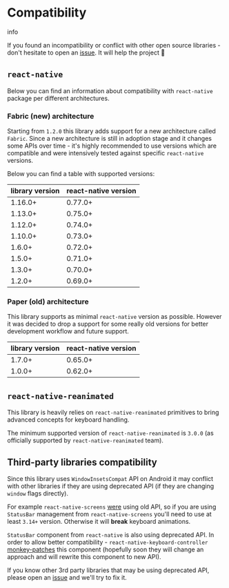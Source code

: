 # Compatibility

info

If you found an incompatibility or conflict with other open source libraries - don't hesitate to open an [issue](https://github.com/kirillzyusko/react-native-keyboard-controller/issues/new?assignees=kirillzyusko\&labels=bug\&template=bug_report.md\&title=). It will help the project 🙏

## `react-native`[​](/react-native-keyboard-controller/pr-preview/pr-986/docs/next/guides/compatibility.md#react-native "Direct link to react-native")

Below you can find an information about compatibility with `react-native` package per different architectures.

### Fabric (new) architecture[​](/react-native-keyboard-controller/pr-preview/pr-986/docs/next/guides/compatibility.md#fabric-new-architecture "Direct link to Fabric (new) architecture")

Starting from `1.2.0` this library adds support for a new architecture called `Fabric`. Since a new architecture is still in adoption stage and it changes some APIs over time - it's highly recommended to use versions which are compatible and were intensively tested against specific `react-native` versions.

Below you can find a table with supported versions:

| library version | react-native version |
| --------------- | -------------------- |
| 1.16.0+         | 0.77.0+              |
| 1.13.0+         | 0.75.0+              |
| 1.12.0+         | 0.74.0+              |
| 1.10.0+         | 0.73.0+              |
| 1.6.0+          | 0.72.0+              |
| 1.5.0+          | 0.71.0+              |
| 1.3.0+          | 0.70.0+              |
| 1.2.0+          | 0.69.0+              |

### Paper (old) architecture[​](/react-native-keyboard-controller/pr-preview/pr-986/docs/next/guides/compatibility.md#paper-old-architecture "Direct link to Paper (old) architecture")

This library supports as minimal `react-native` version as possible. However it was decided to drop a support for some really old versions for better development workflow and future support.

| library version | react-native version |
| --------------- | -------------------- |
| 1.7.0+          | 0.65.0+              |
| 1.0.0+          | 0.62.0+              |

## `react-native-reanimated`[​](/react-native-keyboard-controller/pr-preview/pr-986/docs/next/guides/compatibility.md#react-native-reanimated "Direct link to react-native-reanimated")

This library is heavily relies on `react-native-reanimated` primitives to bring advanced concepts for keyboard handling.

The minimum supported version of `react-native-reanimated` is `3.0.0` (as officially supported by `react-native-reanimated` team).

## Third-party libraries compatibility[​](/react-native-keyboard-controller/pr-preview/pr-986/docs/next/guides/compatibility.md#third-party-libraries-compatibility "Direct link to Third-party libraries compatibility")

Since this library uses `WindowInsetsCompat` API on Android it may conflict with other libraries if they are using deprecated API (if they are changing `window` flags directly).

For example `react-native-screens` [were](https://github.com/software-mansion/react-native-screens/pull/1451) using old API, so if you are using `StatusBar` management from `react-native-screens` you'll need to use at least `3.14+` version. Otherwise it will **break** keyboard animations.

`StatusBar` component from `react-native` is also using deprecated API. In order to allow better compatibility - `react-native-keyboard-controller` [monkey-patches](https://github.com/kirillzyusko/react-native-keyboard-controller/pull/30) this component (hopefully soon they will change an approach and will rewrite this component to new API).

If you know other 3rd party libraries that may be using deprecated API, please open an [issue](https://github.com/kirillzyusko/react-native-keyboard-controller/issues/new?assignees=kirillzyusko\&labels=bug\&template=bug_report.md\&title=) and we'll try to fix it.
